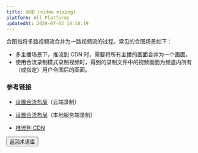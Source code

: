 ```yaml
---
title: 合图 (video mixing)
platform: All Platforms
updatedAt: 2020-07-03 18:18:19
---
```

合图指将多路视频流合并为一路视频流的过程。常见的合图场景如下：

- 多主播场景下，推流到 CDN 时，需要将所有主播的画面合并为一个画面。
- 使用合流录制模式录制视频时，得到的录制文件中的视频画面为频道内所有（或指定）用户合图后的画面。

### 参考链接

- [设置合流布局](https://docs.agora.io/cn/cloud-recording/cloud_recording_layout?platform=Linux)（云端录制）

- [设置合流布局](https://docs.agora.io/cn/Recording/recording_layout?platform=Linux)（本地服务端录制）

- [推流到 CDN](https://docs.agora.io/cn/Interactive%20Broadcast/cdn_streaming_android?platform=Android)

<a href="./terms"><button>返回术语库</button></a>
